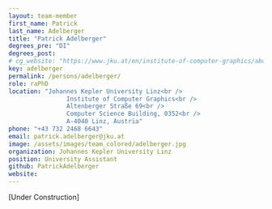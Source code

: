 ```yaml
---
layout: team-member
first_name: Patrick
last_name: Adelberger
title: "Patrick Adelberger"
degrees_pre: "DI"
degrees_post:
# cg_website: "https://www.jku.at/en/institute-of-computer-graphics/about-us/team/di-patrick-adelberger/" #remove to show person directly on data-vis page
key: adelberger
permalink: /persons/adelberger/
role: raPhD
location: "Johannes Kepler University Linz<br />
                Institute of Computer Graphics<br />
                Altenberger Straße 69<br />
                Computer Science Building, 0352<br />
                A-4040 Linz, Austria"
phone: "+43 732 2468 6643"
email: patrick.adelberger@jku.at
image: /assets/images/team_colored/adelberger.jpg
organization: Johannes Kepler University Linz
position: University Assistant
github: PatrickAdelberger
website: 
---
```

<p>
  [Under Construction]
</p>
